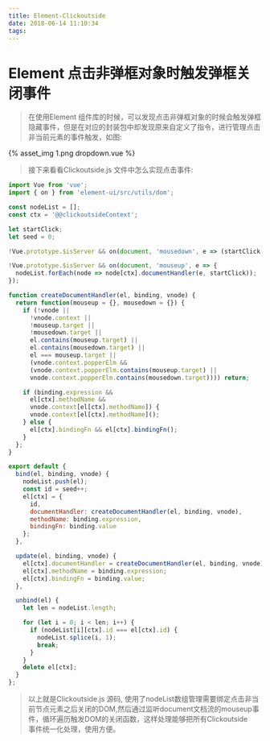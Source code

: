 ```yaml
---
title: Element-Clickoutside
date: 2018-06-14 11:10:34
tags:
---
```


# Element 点击非弹框对象时触发弹框关闭事件

> 在使用Element 组件库的时候，可以发现点击非弹框对象的时候会触发弹框隐藏事件，但是在对应的封装包中却发现原来自定义了指令，进行管理点击非当前元素的事件触发，如图:

{% asset_img 1.png dropdown.vue %}

> 接下来看看Clickoutside.js 文件中怎么实现点击事件:

```js
import Vue from 'vue';
import { on } from 'element-ui/src/utils/dom';

const nodeList = [];
const ctx = '@@clickoutsideContext';

let startClick;
let seed = 0;

!Vue.prototype.$isServer && on(document, 'mousedown', e => (startClick = e));

!Vue.prototype.$isServer && on(document, 'mouseup', e => {
  nodeList.forEach(node => node[ctx].documentHandler(e, startClick));
});

function createDocumentHandler(el, binding, vnode) {
  return function(mouseup = {}, mousedown = {}) {
    if (!vnode ||
      !vnode.context ||
      !mouseup.target ||
      !mousedown.target ||
      el.contains(mouseup.target) ||
      el.contains(mousedown.target) ||
      el === mouseup.target ||
      (vnode.context.popperElm &&
      (vnode.context.popperElm.contains(mouseup.target) ||
      vnode.context.popperElm.contains(mousedown.target)))) return;

    if (binding.expression &&
      el[ctx].methodName &&
      vnode.context[el[ctx].methodName]) {
      vnode.context[el[ctx].methodName]();
    } else {
      el[ctx].bindingFn && el[ctx].bindingFn();
    }
  };
}

export default {
  bind(el, binding, vnode) {
    nodeList.push(el);
    const id = seed++;
    el[ctx] = {
      id,
      documentHandler: createDocumentHandler(el, binding, vnode),
      methodName: binding.expression,
      bindingFn: binding.value
    };
  },

  update(el, binding, vnode) {
    el[ctx].documentHandler = createDocumentHandler(el, binding, vnode);
    el[ctx].methodName = binding.expression;
    el[ctx].bindingFn = binding.value;
  },

  unbind(el) {
    let len = nodeList.length;

    for (let i = 0; i < len; i++) {
      if (nodeList[i][ctx].id === el[ctx].id) {
        nodeList.splice(i, 1);
        break;
      }
    }
    delete el[ctx];
  }
};
```


> 以上就是Clickoutside.js 源码, 使用了nodeList数组管理需要绑定点击非当前节点元素之后关闭的DOM,然后通过监听document文档流的mouseup事件，循环遍历触发DOM的关闭函数，这样处理能够把所有Clickoutside　事件统一化处理，使用方便。
